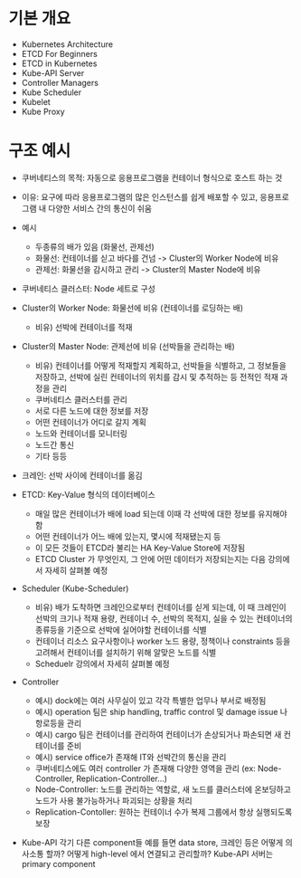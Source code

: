 # 기본 개요
- Kubernetes Architecture
- ETCD For Beginners
- ETCD in Kubernetes
- Kube-API Server
- Controller Managers
- Kube Scheduler
- Kubelet
- Kube Proxy
   
# 구조 예시
- 쿠버네티스의 목적: 자동으로 응용프로그램을 컨테이너 형식으로 호스트 하는 것
- 이유: 요구에 따라 응용프로그램의 많은 인스턴스를 쉽게 배포할 수 있고, 응용프로그램 내 다양한 서비스 간의 통신이 쉬움
- 예시
   - 두종류의 배가 있음 (화물선, 관제선)
   - 화물선: 컨테이너를 싣고 바다를 건넘 -> Cluster의 Worker Node에 비유
   - 관제선: 화물선을 감시하고 관리 -> Cluster의 Master Node에 비유
   
- 쿠버네티스 클러스터: Node 세트로 구성
- Cluster의 Worker Node: 화물선에 비유 (컨테이너를 로딩하는 배)
   - 비유) 선박에 컨테이너를 적재
- Cluster의 Master Node: 관제선에 비유 (선박들을 관리하는 배)
   - 비유) 컨테이너를 어떻게 적재할지 계획하고, 선박들을 식별하고, 그 정보들을 저장하고, 선박에 실린 컨테이너의 위치를 감시 및 추적하는 등 전적인 적재 과정을 관리
   - 쿠버네티스 클러스터를 관리
   - 서로 다른 노드에 대한 정보를 저장
   - 어떤 컨테이너가 어디로 갈지 계획
   - 노드와 컨테이너를 모니터링
   - 노드간 통신
   - 기타 등등
- 크레인: 선박 사이에 컨테이너를 옮김
- ETCD: Key-Value 형식의 데이터베이스
   - 매일 많은 컨테이너가 배에 load 되는데 이때 각 선박에 대한 정보를 유지해야 함
   - 어떤 컨테이너가 어느 배에 있는지, 몇시에 적재됐는지 등
   - 이 모든 것들이 ETCD라 불리는 HA Key-Value Store에 저장됨
   - ETCD Cluster 가 무엇인지, 그 안에 어떤 데이터가 저장되는지는 다음 강의에서 자세히 살펴볼 예정
- Scheduler (Kube-Scheduler)
   - 비유) 배가 도착하면 크레인으로부터 컨테이너를 싣게 되는데, 이 때 크레인이 선박의 크기나 적재 용량, 컨테이너 수, 선박의 목적지, 실을 수 있는 컨테이너의 종류등을 기준으로 선박에 실어야할 컨테이너를 식별
   - 컨테이너 리소스 요구사항이나 worker 노드 용량, 정책이나 constraints 등을 고려해서 컨테이너를 설치하기 위해 알맞은 노드를 식별
   - Scheduelr 강의에서 자세히 살펴볼 예정
- Controller
   - 예시) dock에는 여러 사무실이 있고 각각 특별한 업무나 부서로 배정됨
   - 예시) operation 팀은 ship handling, traffic control 및 damage issue 나 항로등을 관리
   - 예시) cargo 팀은 컨테이너를 관리하여 컨테이너가 손상되거나 파손되면 새 컨테이너를 준비
   - 예시) service office가 존재해 IT와 선박간의 통신을 관리
   - 쿠버네티스에도 여러 controller 가 존재해 다양한 영역을 관리 (ex: Node-Controller, Replication-Controller...)
   - Node-Controller: 노드를 관리하는 역할로, 새 노드를 클러스터에 온보딩하고 노드가 사용 불가능하거나 파괴되는 상황을 처리
   - Replication-Contoller: 원하는 컨테이너 수가 복제 그룹에서 항상 실행되도록 보장
- Kube-API
각기 다른 component들 예를 들면 data store, 크레인 등은 어떻게 의사소통 할까? 어떻게 high-level 에서 연결되고 관리할까?
Kube-API 서버는 primary component


